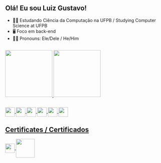 ## Olá! Eu sou Luiz Gustavo!

- 👨‍💻 Estudando Ciência da Computação na UFPB / Studying Computer Science at UFPB
- 🖥️ Foco em back-end
- 👦🏽 Pronouns: Ele/Dele / He/Him

##

<div>
  <a href="https://www.linkedin.com/in/gustavo-paixao/">
  <img height="150em" src="https://github-readme-stats.vercel.app/api?username=gustavopaixa1&theme=merko&count_private=true" />
  <img height="150em" src="https://github-readme-stats.vercel.app/api/top-langs/?username=gustavopaixa1&layout=compact&theme=merko" />
</div>
  
  ##
<div style="display: inline_block">
  <img align="center" height="30" widith="40" src="https://img.shields.io/badge/Java-ED8B00?style=for-the-badge&logo=openjdk&logoColor=white" />
    <img align="center" height="30" widith="40" src="https://img.shields.io/badge/Python-3776AB?style=for-the-badge&logo=python&logoColor=white" />
    <img align="center" height="30" widith="40" src="https://img.shields.io/badge/C-00599C?style=for-the-badge&logo=c&logoColor=white" />
  <img align="center" height="30" widith="40" src="https://img.shields.io/badge/GIT-E44C30?style=for-the-badge&logo=git&logoColor=white" />
    <img align="center" height="30" widith="40" src="https://img.shields.io/badge/Visual_Studio-5C2D91?style=for-the-badge&logo=visual%20studio&logoColor=white" />
  <img align="center" height="30" widith="40" src="https://img.shields.io/badge/Trello-0052CC?style=for-the-badge&logo=trello&logoColor=white" />
</div>
  
  ## Certificates / Certificados
  <div style="display: inline_block"> 
  <img align="center" height="30" widith="40" src="https://hermes.digitalinnovation.one/assets/diome/logo-full.svg" />
      <img align="center" height="60" widith="80" src="https://www.ufpb.br/ufpb/image-base/brasaooficial.png/@@images/4ec62560-920c-40ad-98b9-77e662f6eb10.png" />
  </div>
